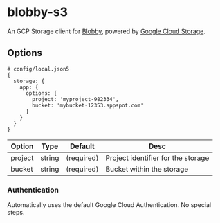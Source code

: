 # blobby-s3

An GCP Storage client for [Blobby](https://github.com/asilvas/blobby), powered
by [Google Cloud Storage](https://github.com/googlecloudplatform/google-cloud-node#cloud-storage-ga).



## Options

```
# config/local.json5
{
  storage: {
    app: {
      options: {
        project: 'myproject-982334',
        bucket: 'mybucket-12353.appspot.com'
      }
    }
  }
}
```

| Option | Type | Default | Desc |
| --- | --- | --- | --- |
| project | string | (required) | Project identifier for the storage |
| bucket | string | (required) | Bucket within the storage |


### Authentication

Automatically uses the default Google Cloud Authentication. No special steps.
